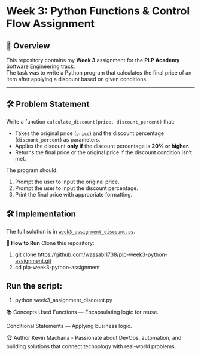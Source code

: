 # Week 3: Python Functions & Control Flow Assignment

## 📌 Overview
This repository contains my **Week 3** assignment for the **PLP Academy** Software Engineering track.  
The task was to write a Python program that calculates the final price of an item after applying a discount based on given conditions.

---

## 🛠 Problem Statement
Write a function `calculate_discount(price, discount_percent)` that:
- Takes the original price (`price`) and the discount percentage (`discount_percent`) as parameters.
- Applies the discount **only if** the discount percentage is **20% or higher**.
- Returns the final price or the original price if the discount condition isn’t met.

The program should:
1. Prompt the user to input the original price.
2. Prompt the user to input the discount percentage.
3. Print the final price with appropriate formatting.

## 🛠 Implementation

The full solution is in [`week3_assignment_discount.py`](./week3_assignment_discount.py).

**🚀 How to Run**
Clone this repository:
1. git clone https://github.com/wassabi1738/plp-week3-python-assignment.git
2. cd plp-week3-python-assignment

## Run the script:
1. python week3_assignment_discount.py

📚 Concepts Used
Functions — Encapsulating logic for reuse.

Conditional Statements — Applying business logic.

🏆 Author
Kevin Macharia - Passionate about DevOps, automation, and building solutions that connect technology with real-world problems.

